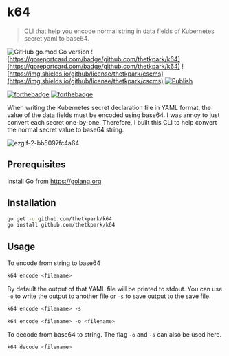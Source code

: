 # k64

> CLI that help you encode normal string in data fields of Kubernetes secret yaml to base64.

![GitHub go.mod Go version](https://img.shields.io/github/go-mod/go-version/thetkpark/k64) ![https://goreportcard.com/badge/github.com/thetkpark/k64](https://goreportcard.com/badge/github.com/thetkpark/k64) ![https://img.shields.io/github/license/thetkpark/cscms](https://img.shields.io/github/license/thetkpark/cscms) [![Publish](https://github.com/thetkpark/k64/actions/workflows/go-publish-on-tag.yml/badge.svg)](https://github.com/thetkpark/k64/actions/workflows/go-publish-on-tag.yml)

[![forthebadge](https://forthebadge.com/images/badges/made-with-go.svg)](https://forthebadge.com) [![forthebadge](https://forthebadge.com/images/badges/you-didnt-ask-for-this.svg)](https://forthebadge.com)

When writing the Kubernetes secret declaration file in YAML format, the value of the data fields must be encoded using base64. I was annoy to just convert each secret one-by-one. Therefore, I built this CLI to help convert the normal secret value to base64 string.

![ezgif-2-bb5097fc4a64](https://user-images.githubusercontent.com/12962097/133256501-c89d5709-446b-4ca8-9ace-e9266a4eda11.gif)

## Prerequisites

Install Go from https://golang.org

## Installation

```sh
go get -u github.com/thetkpark/k64
go install github.com/thetkpark/k64
```

## Usage

To encode from string to base64

```sh
k64 encode <filename>
```

By default the output of that YAML file will be printed to stdout. You can use `-o` to write the output to another file or `-s` to save output to the save file.

```sh
k64 encode <filename> -s
```

```sh
k64 encode <filename> -o <filename>
```

To decode from base64 to string. The flag `-o` and `-s` can also be used here.

```sh
k64 decode <filename>
```

